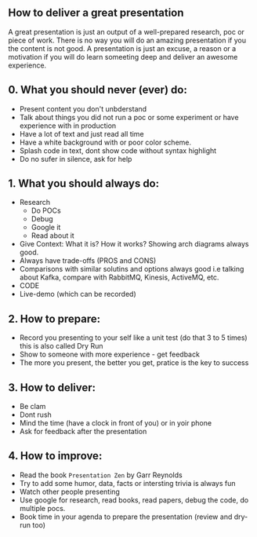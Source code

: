 ## How to deliver a great presentation

A great presentation is just an output of a well-prepared research, poc or piece of work.
There is no way you will do an amazing presentation if you the content is not good.
A presentation is just an excuse, a reason or a motivation if you will do learn someeting deep and deliver an awesome experience.

## 0. What you should never (ever) do:
 * Present content you don't unbderstand
 * Talk about things you did not run a poc or some experiment or have experience with in production
 * Have a lot of text and just read all time
 * Have a white background with or poor color scheme. 
 * Splash code in text, dont show code without syntax highlight
 * Do no sufer in silence, ask for help

## 1. What you should always do:
 * Research
    * Do POCs
    * Debug
    * Google it
    * Read about it
  * Give Context: What it is? How it works? Showing arch diagrams always good.  
  * Always have trade-offs (PROS and CONS)  
  * Comparisons with similar solutins and options always good i.e talking about Kafka, compare with RabbitMQ, Kinesis, ActiveMQ, etc.
  * CODE
  * Live-demo (which can be recorded)

## 2. How to prepare:
  * Record you presenting to your self like a unit test (do that 3 to 5 times) this is also called Dry Run
  * Show to someone with more experience - get feedback
  * The more you present, the better you get, pratice is the key to success

## 3. How to deliver:
 * Be clam
 * Dont rush
 * Mind the time (have a clock in front of you) or in yoir phone
 * Ask for feedback after the presentation

## 4. How to improve:
  * Read the book `Presentation Zen` by Garr Reynolds
  * Try to add some humor, data, facts or intersting trivia is always fun
  * Watch other people presenting
  * Use google for research, read books, read papers, debug the code, do multiple pocs.
  * Book time in your agenda to prepare the presentation (review and dry-run too)